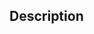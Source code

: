 ## Description

<!-- Explain what this Pull Request changes -->

<!-- Link any issues if applicable.
Use keywords from https://docs.github.com/en/get-started/writing-on-github/working-with-advanced-formatting/using-keywords-in-issues-and-pull-requests
-->

<!--
## This is a **Content Change**
-->

<!--
## This is a **UI Change**
- [ ] This has been previewed and looks as intended
-->
